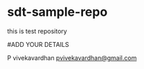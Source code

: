# sdt-sample-repo
this is test repository

#ADD YOUR DETAILS

P vivekavardhan
pvivekavardhan@gmail.com
